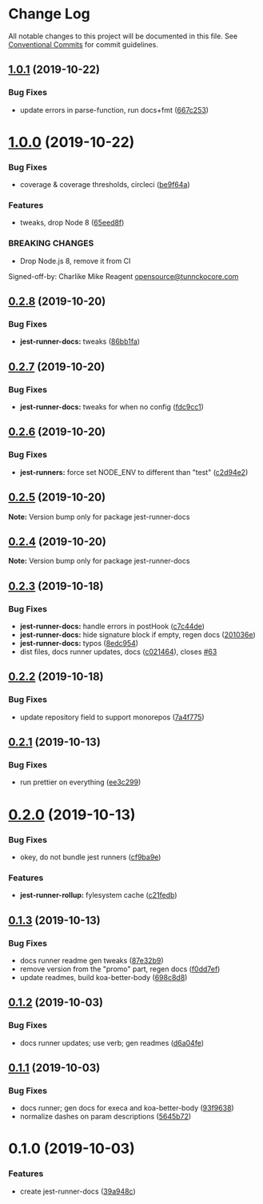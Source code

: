 # Change Log

All notable changes to this project will be documented in this file.
See [Conventional Commits](https://conventionalcommits.org) for commit guidelines.

## [1.0.1](https://github.com/tunnckoCore/opensource/compare/jest-runner-docs@1.0.0...jest-runner-docs@1.0.1) (2019-10-22)


### Bug Fixes

* update errors in parse-function,  run docs+fmt ([667c253](https://github.com/tunnckoCore/opensource/commit/667c2539f668bfe07659ea397d9dda1305b7da4e))





# [1.0.0](https://github.com/tunnckoCore/opensource/compare/jest-runner-docs@0.2.8...jest-runner-docs@1.0.0) (2019-10-22)


### Bug Fixes

* coverage & coverage thresholds, circleci ([be9f64a](https://github.com/tunnckoCore/opensource/commit/be9f64a68a0ef029d006cddb90f78ba7369e6a08))


### Features

* tweaks, drop Node 8 ([65eed8f](https://github.com/tunnckoCore/opensource/commit/65eed8f5849b2e19656c562e10db276115ce3e24))


### BREAKING CHANGES

* Drop Node.js 8, remove it from CI

Signed-off-by: Charlike Mike Reagent <opensource@tunnckocore.com>





## [0.2.8](https://github.com/tunnckoCore/opensource/compare/jest-runner-docs@0.2.7...jest-runner-docs@0.2.8) (2019-10-20)


### Bug Fixes

* **jest-runner-docs:** tweaks ([86bb1fa](https://github.com/tunnckoCore/opensource/commit/86bb1fa))





## [0.2.7](https://github.com/tunnckoCore/opensource/compare/jest-runner-docs@0.2.6...jest-runner-docs@0.2.7) (2019-10-20)


### Bug Fixes

* **jest-runner-docs:** tweaks for when no config ([fdc9cc1](https://github.com/tunnckoCore/opensource/commit/fdc9cc1))





## [0.2.6](https://github.com/tunnckoCore/opensource/compare/jest-runner-docs@0.2.5...jest-runner-docs@0.2.6) (2019-10-20)


### Bug Fixes

* **jest-runners:** force set NODE_ENV to different than "test" ([c2d94e2](https://github.com/tunnckoCore/opensource/commit/c2d94e2))





## [0.2.5](https://github.com/tunnckoCore/opensource/compare/jest-runner-docs@0.2.4...jest-runner-docs@0.2.5) (2019-10-20)

**Note:** Version bump only for package jest-runner-docs





## [0.2.4](https://github.com/tunnckoCore/opensource/compare/jest-runner-docs@0.2.3...jest-runner-docs@0.2.4) (2019-10-20)

**Note:** Version bump only for package jest-runner-docs





## [0.2.3](https://github.com/tunnckoCore/opensource/compare/jest-runner-docs@0.2.2...jest-runner-docs@0.2.3) (2019-10-18)


### Bug Fixes

* **jest-runner-docs:** handle errors in postHook ([c7c44de](https://github.com/tunnckoCore/opensource/commit/c7c44de))
* **jest-runner-docs:** hide signature block if empty, regen docs ([201036e](https://github.com/tunnckoCore/opensource/commit/201036e))
* **jest-runner-docs:** typos ([8edc954](https://github.com/tunnckoCore/opensource/commit/8edc954))
* dist files, docs runner updates, docs ([c021464](https://github.com/tunnckoCore/opensource/commit/c021464)), closes [#63](https://github.com/tunnckoCore/opensource/issues/63)





## [0.2.2](https://github.com/tunnckoCore/opensource/compare/jest-runner-docs@0.2.1...jest-runner-docs@0.2.2) (2019-10-18)


### Bug Fixes

* update repository field to support monorepos ([7a4f775](https://github.com/tunnckoCore/opensource/commit/7a4f775))





## [0.2.1](https://github.com/tunnckoCore/opensource/tree/master/packages/jest-runner-docs/compare/jest-runner-docs@0.2.0...jest-runner-docs@0.2.1) (2019-10-13)


### Bug Fixes

* run prettier on everything ([ee3c299](https://github.com/tunnckoCore/opensource/tree/master/packages/jest-runner-docs/commit/ee3c299))





# [0.2.0](https://github.com/tunnckoCore/opensource/tree/master/packages/jest-runner-docs/compare/jest-runner-docs@0.1.3...jest-runner-docs@0.2.0) (2019-10-13)


### Bug Fixes

* okey, do not bundle jest runners ([cf9ba9e](https://github.com/tunnckoCore/opensource/tree/master/packages/jest-runner-docs/commit/cf9ba9e))


### Features

* **jest-runner-rollup:** fylesystem cache ([c21fedb](https://github.com/tunnckoCore/opensource/tree/master/packages/jest-runner-docs/commit/c21fedb))





## [0.1.3](https://github.com/tunnckoCore/opensource/tree/master/packages/jest-runner-docs/compare/jest-runner-docs@0.1.2...jest-runner-docs@0.1.3) (2019-10-13)


### Bug Fixes

* docs runner readme gen tweaks ([87e32b9](https://github.com/tunnckoCore/opensource/tree/master/packages/jest-runner-docs/commit/87e32b9))
* remove version from the "promo" part, regen docs ([f0dd7ef](https://github.com/tunnckoCore/opensource/tree/master/packages/jest-runner-docs/commit/f0dd7ef))
* update readmes, build koa-better-body ([698c8d8](https://github.com/tunnckoCore/opensource/tree/master/packages/jest-runner-docs/commit/698c8d8))





## [0.1.2](https://github.com/tunnckoCore/opensource/tree/master/packages/jest-runner-docs/compare/jest-runner-docs@0.1.1...jest-runner-docs@0.1.2) (2019-10-03)


### Bug Fixes

* docs runner updates; use verb; gen readmes ([d6a04fe](https://github.com/tunnckoCore/opensource/tree/master/packages/jest-runner-docs/commit/d6a04fe))





## [0.1.1](https://github.com/tunnckoCore/opensource/tree/master/packages/jest-runner-docs/compare/jest-runner-docs@0.1.0...jest-runner-docs@0.1.1) (2019-10-03)


### Bug Fixes

* docs runner; gen docs for execa and koa-better-body ([93f9638](https://github.com/tunnckoCore/opensource/tree/master/packages/jest-runner-docs/commit/93f9638))
* normalize dashes on param descriptions ([5645b72](https://github.com/tunnckoCore/opensource/tree/master/packages/jest-runner-docs/commit/5645b72))





# 0.1.0 (2019-10-03)


### Features

* create jest-runner-docs ([39a948c](https://github.com/tunnckoCore/opensource/tree/master/packages/jest-runner-docs/commit/39a948c))
